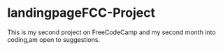 # landingpageFCC-Project
This is my second project on FreeCodeCamp and my second month into coding,am open to suggestions.
